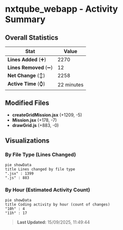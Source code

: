# nxtqube_webapp - Activity Summary 

## Overall Statistics

| Stat                   | Value                                                             |
| ---------------------- | ----------------------------------------------------------------- |
| **Lines Added** (➕)   | 2270                                          |
| **Lines Removed** (➖) | 12                                        |
| **Net Change** (↕)    | 2258                |
| **Active Time** (⌚)   | 22 minutes |


## Modified Files
- **createGridMission.jsx** (+1209, -5)
- **Mission.jsx** (+178, -7)
- **drawGrid.js** (+883, -0)

## Visualizations

### By File Type (Lines Changed)

```mermaid
pie showData
title Lines changed by file type
".jsx" : 1399
".js" : 883
```

### By Hour (Estimated Activity Count)

```mermaid
pie showData
title Coding activity by hour (count of changes)
"10h" : 4
"11h" : 17
```


> **Last Updated:** 15/09/2025, 11:49:44